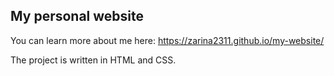 ## My personal website

You can learn more about me here:
https://zarina2311.github.io/my-website/

The project is written in HTML and CSS. 